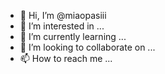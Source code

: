 - 👋 Hi, I’m @miaopasiii
- 👀 I’m interested in ...
- 🌱 I’m currently learning ...
- 💞️ I’m looking to collaborate on ...
- 📫 How to reach me ...

<!---
miaopasiii/miaopasiii is a ✨ special ✨ repository because its `README.md` (this file) appears on your GitHub profile.
You can click the Preview link to take a look at your changes.
--->
